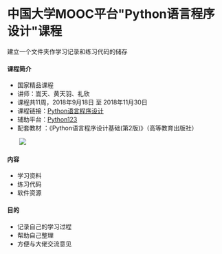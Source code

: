 # 中国大学MOOC平台"Python语言程序设计"课程

建立一个文件夹作学习记录和练习代码的储存

#### 课程简介
 - 国家精品课程
 - 讲师：嵩天、黄天羽、礼欣
 - 课程共11周，2018年9月18日 至 2018年11月30日
 - 课程链接：[Python语言程序设计](https://www.icourse163.org/learn/BIT-268001?tid=1003243006#/learn/announce)
 - 辅助平台：[Python123](https://www.python123.io/)
 - 配套教材 ：《Python语言程序设计基础(第2版)》（高等教育出版社）

 &emsp;&emsp;![](https://python123.io/images/04/20/7b336f4795aa9d6ff48b77a0a7fd.jpg)

#### 内容

- 学习资料
 - 练习代码
  - 软件资源

#### 目的
 - 记录自己的学习过程
 - 帮助自己整理
 - 方便与大佬交流意见
